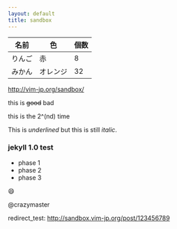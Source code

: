 ```yaml
---
layout: default
title: sandbox
---
```


|名前  |色      |個数|
|------|--------|----|
|りんご|赤      |   8|
|みかん|オレンジ|  32|

http://vim-jp.org/sandbox/

this is ~~good~~ bad

this is the 2^(nd) time

This is _underlined_ but this is still *italic*.

### jekyll 1.0 test

* phase 1
* phase 2
* phase 3

:smile: 

@crazymaster

redirect_test: http://sandbox.vim-jp.org/post/123456789
